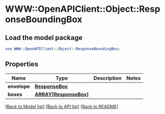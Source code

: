 # WWW::OpenAPIClient::Object::ResponseBoundingBox

## Load the model package
```perl
use WWW::OpenAPIClient::Object::ResponseBoundingBox;
```

## Properties
Name | Type | Description | Notes
------------ | ------------- | ------------- | -------------
**envelope** | [**ResponseBox**](ResponseBox.md) |  | 
**boxes** | [**ARRAY[ResponseBox]**](ResponseBox.md) |  | 

[[Back to Model list]](../README.md#documentation-for-models) [[Back to API list]](../README.md#documentation-for-api-endpoints) [[Back to README]](../README.md)


